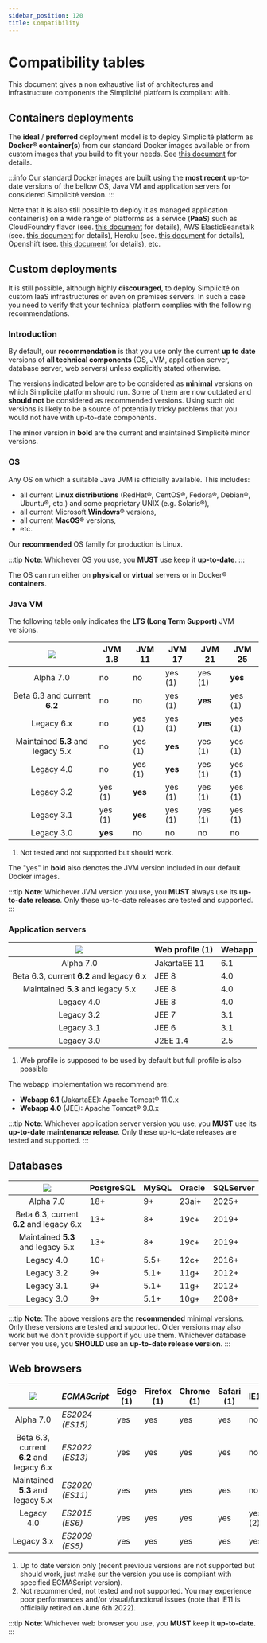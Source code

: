 ```yaml
---
sidebar_position: 120
title: Compatibility
---
```


Compatibility tables
=================

This document gives a non exhaustive list of architectures and infrastructure components the Simplicité platform is compliant with.

Containers deployments
----------------------

The **ideal** / **preferred** deployment model is to deploy Simplicité platform as **Docker&reg; container(s)**
from our standard Docker images available or from custom images that you build to fit your needs.
See [this document](/docs/operation/docker) for details.

:::info
Our standard Docker images are built using the **most recent** up-to-date versions of the bellow OS, Java VM and application servers
for considered Simplicité version.
:::

Note that it is also still possible to deploy it as managed application container(s) on a wide range of platforms as a service (**PaaS**) such as
CloudFoundry flavor (see. [this document](/docs/operation/cloudfoundry) for details),
AWS ElasticBeanstalk (see. [this document](/docs/operation/aws-elasticbeanstalk) for details),
Heroku (see. [this document](/docs/operation/heroku) for details),
Openshift (see. [this document](/docs/operation/openshift) for details),
etc.

Custom deployments
------------------

It is still possible, although highly **discouraged**, to deploy Simplicité on custom IaaS infrastructures or even on premises servers.
In such a case you need to verify that your technical platform complies with the following recommendations.

### Introduction

By default, our **recommendation** is that you use only the current **up to date** versions of **all technical components**
(OS, JVM, application server, database server, web servers) unless explicitly stated otherwise.

The versions indicated below are to be considered as **minimal** versions on which Simplicité platform should run.
Some of them are now outdated and **should not** be considered as recommended versions.
Using such old versions is likely to be a source of potentially tricky problems that you would not have with up-to-date components.

The minor version in **bold** are the current and maintained Simplicité minor versions.

### OS

Any OS on which a suitable Java JVM is officially available. This includes:

- all current **Linux distributions** (RedHat&reg;, CentOS&reg;, Fedora&reg;, Debian&reg;, Ubuntu&reg;, etc.) and some proprietary UNIX (e.g. Solaris&reg;),
- all current Microsoft **Windows&reg;** versions,
- all current **MacOS&reg;** versions,
- etc.

Our **recommended** OS family for production is Linux.

:::tip
**Note**: Whichever OS you use, you **MUST** use keep it **up-to-date**.
:::

The OS can run either on **physical** or **virtual** servers or in Docker&reg; **containers**.

### Java VM

The following table only indicates the **LTS (Long Term Support)** JVM versions.

| ![](https://platform.simplicite.io/logos/logo125.png) | JVM 1.8 | JVM 11  | JVM 17  | JVM 21  | JVM 25  |
|:-----------------------------------------------------:|---------|---------|---------|---------|---------|
| Alpha 7.0                                             | no      | no      | yes (1) | yes (1) | **yes** |
| Beta 6.3 and current **6.2**                          | no      | no      | yes (1) | **yes** | yes (1) |
| Legacy 6.x                                            | no      | yes (1) | yes (1) | **yes** | yes (1) |
| Maintained **5.3** and legacy 5.x                     | no      | yes (1) | **yes** | yes (1) | yes (1) |
| Legacy 4.0                                            | no      | yes (1) | **yes** | yes (1) | yes (1) |
| Legacy 3.2                                            | yes (1) | **yes** | yes (1) | yes (1) | yes (1) |
| Legacy 3.1                                            | yes (1) | **yes** | yes (1) | yes (1) | yes (1) |
| Legacy 3.0                                            | **yes** | no      | no      | no      | no      |

1. Not tested and not supported but should work.

The "yes" in **bold** also denotes the JVM version included in our default Docker images.

:::tip
**Note**: Whichever JVM version you use, you **MUST** always use its **up-to-date release**.
Only these up-to-date releases are tested and supported.
:::

### Application servers

| ![](https://platform.simplicite.io/logos/logo125.png) | Web profile (1) | Webapp |
|:-----------------------------------------------------:|-----------------|--------|
| Alpha 7.0                                             | JakartaEE 11    | 6.1    |
| Beta 6.3, current **6.2** and legacy 6.x              | JEE 8           | 4.0    |
| Maintained **5.3** and legacy 5.x                     | JEE 8           | 4.0    |
| Legacy 4.0                                            | JEE 8           | 4.0    |
| Legacy 3.2                                            | JEE 7           | 3.1    |
| Legacy 3.1                                            | JEE 6           | 3.1    |
| Legacy 3.0                                            | J2EE 1.4        | 2.5    |

1. Web profile is supposed to be used by default but full profile is also possible

The webapp implementation we recommend are:

- **Webapp 6.1** (JakartaEE): Apache Tomcat&reg; 11.0.x
- **Webapp 4.0** (JEE): Apache Tomcat&reg; 9.0.x

:::tip
**Note**: Whichever application server version you use, you **MUST** use its  **up-to-date maintenance release**.
Only these up-to-date releases are tested and supported.
:::

Databases
---------

| ![](https://platform.simplicite.io/logos/logo125.png) | PostgreSQL | MySQL | Oracle   | SQLServer |
|:-----------------------------------------------------:|------------|-------|----------|-----------|
| Alpha 7.0                                             | 18+        | 9+    | 23ai+    | 2025+     |
| Beta 6.3, current **6.2** and legacy 6.x              | 13+        | 8+    | 19c+     | 2019+     |
| Maintained **5.3** and legacy 5.x                     | 13+        | 8+    | 19c+     | 2019+     |
| Legacy 4.0                                            | 10+        | 5.5+  | 12c+     | 2016+     |
| Legacy 3.2                                            | 9+         | 5.1+  | 11g+     | 2012+     |
| Legacy 3.1                                            | 9+         | 5.1+  | 11g+     | 2012+     |
| Legacy 3.0                                            | 9+         | 5.1+  | 10g+     | 2008+     |

:::tip
**Note**: The above versions are the **recommended** minimal versions.
Only these versions are tested and supported. Older versions may also work but we don't provide support if you use them.
Whichever database server you use, you **SHOULD** use an **up-to-date release version**.
:::

Web browsers
------------

| ![](https://platform.simplicite.io/logos/logo125.png) | _ECMAScript_    | Edge (1) |Firefox (1) | Chrome (1) | Safari (1) | IE11    |
|:-----------------------------------------------------:|-----------------|----------|------------|------------|------------|---------|
| Alpha 7.0                                             | _ES2024 (ES15)_ | yes      | yes        | yes        | yes        | no      |
| Beta 6.3, current **6.2** and legacy 6.x              | _ES2022 (ES13)_ | yes      | yes        | yes        | yes        | no      |
| Maintained **5.3** and legacy 5.x                     | _ES2020 (ES11)_ | yes      | yes        | yes        | yes        | no      |
| Legacy 4.0                                            | _ES2015 (ES6)_  | yes      | yes        | yes        | yes        | yes (2) |
| Legacy 3.x                                            | _ES2009 (ES5)_  | yes      | yes        | yes        | yes        | yes     |

1. Up to date version only (recent previous versions are not supported but should work, just make sur the version you use is compliant with specified ECMAScript version).
2. Not recommended, not tested and not supported. You may experience poor performances and/or visual/functional issues (note that IE11 is officially retired on June 6th 2022).

:::tip
**Note**: Whichever web browser you use, you **MUST** keep it **up-to-date**.
:::